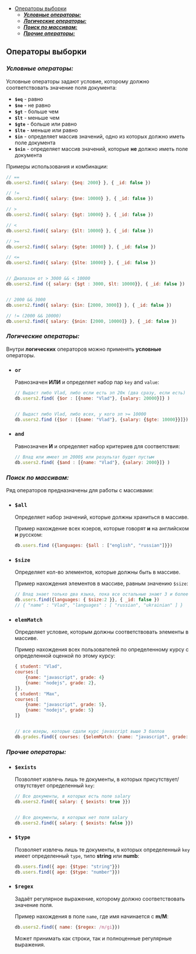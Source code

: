 - [Операторы выборки](#операторы-выборки)
  - [***Условные операторы:***](#условные-операторы)
  - [***Логические операторы:***](#логические-операторы)
  - [***Поиск по массивам:***](#поиск-по-массивам)
  - [***Прочие операторы:***](#прочие-операторы)

## Операторы выборки

### ***Условные операторы:***

Условные операторы задают условие, которому должно соответствовать значение поля документа:

* **`$eq`** - равно
* **`$ne`** - не равно
* **`$gt`** - больше чем
* **`$lt`** - меньше чем
* **`$gte`** - больше или равно
* **`$lte`** - меньше или равно
* **`$in`** - определяет массив значений, одно из которых должно иметь поле документа
* **`$nin`** - определяет массив значений, которые **не** должно иметь поле документа

Примеры использования и комбинации:

```javascript
// ==
db.users2.find({ salary: {$eq: 2000} }, { _id: false })

// !=
db.users2.find({ salary: {$ne: 10000} }, { _id: false })

// > 
db.users2.find({ salary: {$gt: 10000} }, { _id: false })

// <
db.users2.find({ salary: {$lt: 10000} }, { _id: false })

// >= 
db.users2.find({ salary: {$gte: 10000} }, { _id: false })

// <=
db.users2.find({ salary: {$lte: 10000} }, { _id: false })


// Диапазон от > 3000 && < 10000
db.users2.find ({ salary: {$gt : 3000, $lt: 10000}}, { _id: false })


// 2000 && 3000
db.users2.find({ salary: {$in: [2000, 3000]} }, { _id: false })

// != (2000 && 10000)
db.users2.find({ salary: {$nin: [2000, 10000]} }, { _id: false })
```

### ***Логические операторы:***

Внутри **логических** операторов можно применять **условные** операторы.

* ### `or`
    Равнозначен **ИЛИ** и определяет набор пар `key` and `value`:

    ```javascript
    // Выдаст либо Vlad, либо если есть зп 20к (два сразу, если есть)
    db.users2.find( {$or : [{name: "Vlad"}, {salary: 20000}]} )

    
    // Выдаст либо Vlad, либо всех, у кого зп >= 10000
    db.users2.find ({$or : [{name: "Vlad"}, {salary: {$gte: 10000}}]})
    ``` 

* ### `and`
    Равнозначен **И** и определяет набор критериев для соответствия:

    ```javascript
    // Влад или имеет зп 2000$ или результат будет пустым
    db.users2.find( {$and : [{name: "Vlad"}, {salary: 2000}]} )
    ```

### ***Поиск по массивам:***

Ряд операторов предназначены для работы с массивами:

* ### `$all` 
    Определяет набор значений, которые должны храниться в массиве.

    Пример нахождение всех юзеров, которые говорят **и** на английском **и** русском:

    ```javascript
    db.users.find ({languages: {$all : ["english", "russian"]}})
    ```

* ### `$size` 
    Определяет кол-во элементов, которые должны быть в массиве.

    Пример нахождения элементов в массиве, равным значению `$size`:

    ```javascript
    // Влад знает только два языка, пока все остальные знают 3 и более
    db.users.find({languages: { $size:2 }}, { _id: false })
    // { "name" : "Vlad", "languages" : [ "russian", "ukrainian" ] }
    ```

    
* ### `elemMatch` 
    Определяет условие, которым должны соответствовать элементы в массиве.

    Пример нахождения всех пользователей по определенному курсу с определенной оценкой по этому курсу:

    ```javascript
    { student: "Vlad", 
    courses:[
        {name: "javascript", grade: 4}
        {name: "nodejs", grade: 2}, 
    ]}, 
    { student: "Max", 
    courses:[
        {name: "javascript", grade: 5}, 
        {name: "nodejs", grade: 5}
    ]}


    // все юзеры, которые сдали курс javascript выше 3 баллов
    db.grades.find({ courses: {$elemMatch: {name: "javascript", grade: {$gt: 3}}}})
    ```

### ***Прочие операторы:***

* ### `$exists`
    Позволяет извлечь лишь те документы, в которых присутствует/отвутствует определенный `key`:

    ```javascript
    // Все документы, в которых есть поле salary
    db.users2.find({ salary: { $exists: true }})


    // Все документы, в которых нет поля salary
    db.users2.find({ salary: { $exists: false }})
    ```

* ### `$type`
    Позволяет извлечь лишь те документы, в которых определенный `key` имеет определенный `type`, типо **string** или **numb**:

    ```javascript
    db.users.find({ age: {$type: "string"}})
    db.users.find({ age: {$type: "number"}})
    ```

* ### `$regex`
    Задаёт регулярное выражение, которому должно соответствовать значение поля.

    Пример нахождения в поле `name`, где имя начинается с **m/M**:

    ```javascript
    db.users2.find({ name: {$regex: /m/gi}})
    ```

    Может принимать как строки, так и полноценные регулярные выражения.